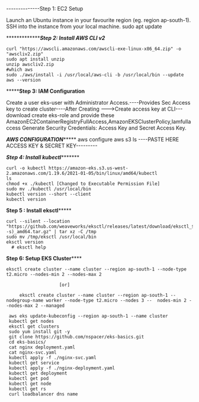 --------------Step 1: EC2 Setup

Launch an Ubuntu instance in your favourite region (eg. region ap-south-1).
SSH into the instance from your local machine.
sudo apt update 

******************************************Step 2: Install AWS CLI v2*****************************

	curl "https://awscli.amazonaws.com/awscli-exe-linux-x86_64.zip" -o "awscliv2.zip"
	sudo apt install unzip
	unzip awscliv2.zip
	#which aws
	sudo ./aws/install -i /usr/local/aws-cli -b /usr/local/bin --update
	aws --version

*****************************************Step 3: IAM Configuration************************************

Create a user eks-user with Administrator Access.----Provides Sec Access key to create cluster----After Creating --->Create access key at CLI---download
create eks-role and provide these AmazonEC2ContainerRegistryFullAccess,AmazonEKSClusterPolicy,Iamfullaccess
Generate Security Credentials: Access Key and Secret Access Key.

*******************************************AWS CONFIGURATION************************************************
			aws configure
			aws s3 ls
----PASTE HERE ACCESS KEY & SECRET KEY---------

***************************************Step 4: Install kubectl**********************************************

	curl -o kubectl https://amazon-eks.s3.us-west-2.amazonaws.com/1.19.6/2021-01-05/bin/linux/amd64/kubectl
	ls
	chmod +x ./kubectl [Changed to Executable Permission File]
	sudo mv ./kubectl /usr/local/bin
	kubectl version --short --client
	kubectl version

**************************************Step 5 : Install eksctl*******************************************

	curl --silent --location "https://github.com/weaveworks/eksctl/releases/latest/download/eksctl_$(uname -s)_amd64.tar.gz" | tar xz -C /tmp
	sudo mv /tmp/eksctl /usr/local/bin
	eksctl version
      # eksctl help

**************************************Step 6: Setup EKS Cluster******************************************
                
	eksctl create cluster --name cluster --region ap-south-1 --node-type t2.micro --nodes-min 2 --nodes-max 2

						[or]

         eksctl create cluster --name cluster --region ap-south-1 --nodegroup-name worker --node-type t2.micro --nodes 3 --	 nodes-min 2 --nodes-max 2 --managed

   	 aws eks update-kubeconfig --region ap-south-1 --name cluster
	 kubectl get nodes
	 eksctl get clusters
 	 sudo yum install git -y
	 git clone https://github.com/nspacer/eks-basics.git
	 cd eks-basics/
	 cat nginx deployment.yaml
	 cat nginx-svc.yaml
	 kubectl apply -f ./nginx-svc.yaml
	 kubectl get service
	 kubectl apply -f ./nginx-deployment.yaml
	 kubectl get deployment
	 kubectl get pod
	 kubectl get node
	 kubectl get rs
	 curl loadbalancer dns name










